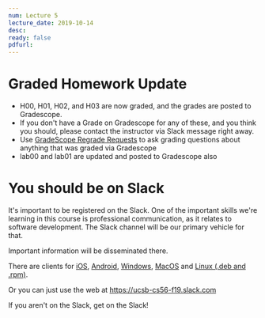 ```yaml
---
num: Lecture 5
lecture_date: 2019-10-14
desc:
ready: false
pdfurl:
---
```


# Graded Homework Update

* H00, H01, H02, and H03 are now graded, and the grades are posted to Gradescope.
* If you don't have a Grade on Gradescope for any of these, and you think you should, please contact the instructor
  via Slack message right away.
* Use [GradeScope Regrade Requests](https://ucsb-cs56.github.io/topics/gradescope_regrade_requests/) to ask grading questions about anything that was graded via Gradescope   
* lab00 and lab01 are updated and posted to Gradescope also
  
# You should be on Slack

It's important to be registered on the Slack.  One of the important skills we're learning in this course is professional communication, as it relates to software development.  The Slack channel will be our primary vehicle for that.

Important information will be disseminated there.   

There are clients for [iOS](https://slack.com/downloads/ios), [Android](https://slack.com/downloads/android), [Windows](https://slack.com/downloads/windows), [MacOS](https://slack.com/downloads/mac) and [Linux (.deb and .rpm)](https://slack.com/downloads/linux).

Or you can just use the web at <https://ucsb-cs56-f19.slack.com>

If you aren't on the Slack, get on the Slack!

